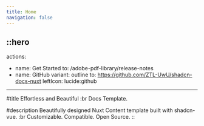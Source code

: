 ```yaml
---
title: Home
navigation: false
---
```


::hero
---
actions:
  - name: Get Started
    to: /adobe-pdf-library/release-notes
  - name: GitHub
    variant: outline
    to: https://github.com/ZTL-UwU/shadcn-docs-nuxt
    leftIcon: lucide:github
---
#title
Effortless and Beautiful :br Docs Template.

#description
Beautifully designed Nuxt Content template built with shadcn-vue. :br Customizable. Compatible. Open Source.
::
